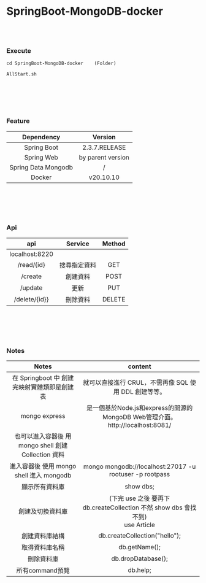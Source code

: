 # SpringBoot-MongoDB-docker

<br>
<br>

### Execute
```
cd SpringBoot-MongoDB-docker    (Folder)
```
```
AllStart.sh
```

<br>
<br>
<br>
<br>

### Feature

| Dependency | Version |
| :----: | :----: |
| Spring Boot | 2.3.7.RELEASE |
| Spring Web | by parent version |
| Spring Data Mongodb | / |
| Docker| v20.10.10 |

<br>
<br>
<br>
<br>

###  Api
| api | Service | Method |
| :----: | :----: | :----: |
| localhost:8220 |  |  |
| /read/{id} | 搜尋指定資料 | GET |
| /create | 創建資料 | POST |
| /update | 更新 | PUT |
| /delete/{id}} | 刪除資料 | DELETE |

<br>
<br>
<br>
<br>

### Notes

| Notes | content |
| :----: | :----: |
| 在 Springboot 中 創建完映射實體類即是創建表|就可以直接進行 CRUL，不需再像 SQL 使用 DDL 創建等等。|
| mongo express |是一個基於Node.js和express的開源的MongoDB Web管理介面。<br>http://localhost:8081/|
| 也可以進入容器後 用 mongo shell 創建 Collection 資料 |
|進入容器後 使用 mongo shell 進入 mongodb|mongo mongodb://localhost:27017 -u rootuser -p rootpass|
|顯示所有資料庫|show dbs;|
|創建及切換資料庫| (下完 use 之後 要再下 db.createCollection 不然 show dbs 會找不到)<br>use Article|
|創建資料庫結構|db.createCollection("hello");|
|取得資料庫名稱|db.getName();|
|刪除資料庫|db.dropDatabase();|
|所有command預覽|db.help;|
